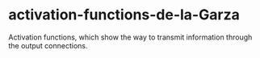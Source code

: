 # activation-functions-de-la-Garza
Activation functions, which show the way to transmit information through the output connections.
